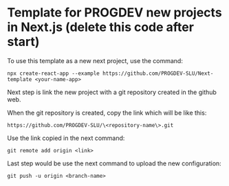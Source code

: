 # Template for PROGDEV new projects in Next.js (delete this code after start)

To use this template as a new next project, use the command:

```
npx create-react-app --example https://github.com/PROGDEV-SLU/Next-template <your-name-app>
```

Next step is link the new project with a git repository created in the github web.

When the git repository is created, copy the link which will be like this:

```
https://github.com/PROGDEV-SLU/\<repository-name\>.git
```

Use the link copied in the next command:

```
git remote add origin <link>
```

Last step would be use the next command to upload the new configuration:

```
git push -u origin <branch-name>
```
